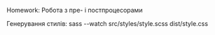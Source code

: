 Homework: Робота з пре- і постпроцесорами

Генерування стилів:
sass --watch src/styles/style.scss dist/style.css
